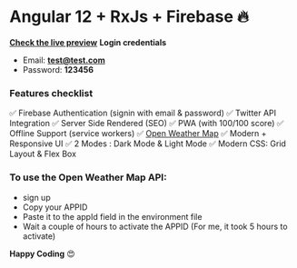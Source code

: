 # Angular 12 + RxJs + Firebase 🔥

[**Check the live preview**]()
**Login credentials**
* Email: **test@test.com**
* Password: **123456**

### Features checklist 
✅ Firebase Authentication (signin with email & password)
✅ Twitter API Integration
✅ Server Side Rendered (SEO)
✅  PWA (with 100/100 score)
✅  Offline Support (service workers)
✅ [Open Weather Map](https://openweathermap.org/) 
✅ Modern + Responsive UI
✅ 2 Modes : Dark Mode & Light Mode
✅ Modern CSS: Grid Layout & Flex Box

### To use the Open Weather Map API:
* sign up
* Copy your APPID 
* Paste it to the appId field in the environment file
* Wait a couple of hours to activate the APPID (For me, it took 5 hours to activate)

**Happy Coding** 😍
